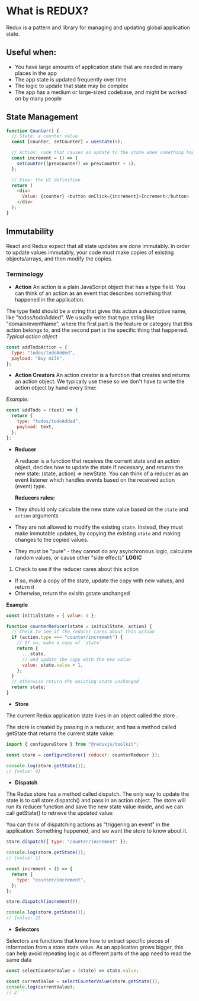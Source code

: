 # What is REDUX?

Redux is a pattern and library for managing and updating global application state.

## Useful when:

- You have large amounts of application state that are needed in many places in the app
- The app state is updated frequently over time
- The logic to update that state may be complex
- The app has a medium or large-sized codebase, and might be worked on by many people

## State Management

```javascript
function Counter() {
  // State: a counter value
  const [counter, setCounter] = useState(0);

  // Action: code that causes an update to the state when something happens
  const increment = () => {
    setCounter((prevCounter) => prevCounter + 1);
  };

  // View: the UI definition
  return (
    <div>
      Value: {counter} <button onClick={increment}>Increment</button>
    </div>
  );
}
```

## Immutability

React and Redux expect that all state updates are done immutably. In order to update values immutably, your code must make copies of existing objects/arrays, and then modify the copies.

### Terminology

- **Action**
  An action is a plain JavaScript object that has a type field. You can think of an action as an event that describes something that happened in the application.

The type field should be a string that gives this action a descriptive name, like "todos/todoAdded". We usually write that type string like "domain/eventName", where the first part is the feature or category that this action belongs to, and the second part is the specific thing that happened.
_Typical action object_

```javascript
const addTodoAction = {
  type: "todos/todoAdded",
  payload: "Buy milk",
};
```

- **Action Creators**
  An action creator is a function that creates and returns an action object. We typically use these so we don't have to write the action object by hand every time:

_Example:_

```javascript
const addTodo = (text) => {
  return {
    type: "todos/todoAdded",
    payload: text,
  };
};
```

- **Reducer**

  A reducer is a function that receives the current state and an action object, decides how to update the state if necessary, and returns the new state: (state, action) => newState. You can think of a reducer as an event listener which handles events based on the received action (event) type.

  **Reducers rules:**

- They should only calculate the new state value based on the `state` and `action` arguments
- They are not allowed to modify the existing `state`. Instead, they must make immutable updates, by copying the existing `state` and making changes to the copied values.
- They must be "pure" - they cannot do any asynchronous logic, calculate random values, or cause other "side effects"
  **LOGIC**

1. Check to see if the reducer cares about this action

- If so, make a copy of the state, update the copy with new values, and return it
- Otherwise, return the exisitn gstate unchanged

**Example**

```javascript
const initialState = { value: 0 };

function counterReducer(state = initialState, action) {
  // Check to see if the reducer cares about this action
  if (action.type === "counter/increment") {
    // If so, make a copy of `state`
    return {
      ...state,
      // and update the copy with the new value
      value: state.value + 1,
    };
  }
  // otherwise return the existing state unchanged
  return state;
}
```

- **Store**

The current Redux application state lives in an object called the store .

The store is created by passing in a reducer, and has a method called getState that returns the current state value:

```javascript
import { configureStore } from "@reduxjs/toolkit";

const store = configureStore({ reducer: counterReducer });

console.log(store.getState());
// {value: 0}
```

- **Dispatch**

The Redux store has a method called dispatch. The only way to update the state is to call store.dispatch() and pass in an action object. The store will run its reducer function and save the new state value inside, and we can call getState() to retrieve the updated value:

You can think of dispatching actions as "triggering an event" in the application. Something happened, and we want the store to know about it.

```javascript
store.dispatch({ type: "counter/increment" });

console.log(store.getState());
// {value: 1}

const increment = () => {
  return {
    type: "counter/increment",
  };
};

store.dispatch(increment());

console.log(store.getState());
// {value: 2}
```

- **Selectors**

Selectors are functions that know how to extract specific pieces of information from a store state value. As an application grows bigger, this can help avoid repeating logic as different parts of the app need to read the same data

````javascript
const selectCounterValue = (state) => state.value;

const currentValue = selectCounterValue(store.getState());
console.log(currentValue);
// 2```
````
